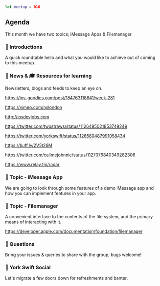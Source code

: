 ```swift

let meetup = 010

```

## Agenda 

This month we have two topics; iMessage Apps & Filemanager.

### 🖖 Introductions

A quick roundtable hello and what you would like to achieve out of coming to this meetup.

### 📢 News & 🎓 Resources for learning

Newsletters, blogs and feeds to keep an eye on.

https://ios-goodies.com/post/184763118641/week-281

https://vimeo.com/nslondon

http://iosdevjobs.com

https://twitter.com/twostraws/status/1126495021853749249

https://twitter.com/yorkswift/status/1126580487991058434

https://buff.ly/2V5t26M

https://twitter.com/callmejohnnie/status/1127076840349282306

https://www.relay.fm/radar

### 🚀 Topic - iMessage App

We are going to look through some features of a demo iMessage app and how you can implement features in your app.

### 🚀 Topic - Filemanager

A convenient interface to the contents of the file system, and the primary means of interacting with it.

https://developer.apple.com/documentation/foundation/filemanager


### 🙋 Questions

Bring your issues & queries to share with the group; bugs welcome!

### 🍻 York Swift Social 

Let's migrate a few doors down for refreshments and banter. 
